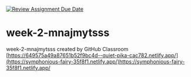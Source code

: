 [![Review Assignment Due Date](https://classroom.github.com/assets/deadline-readme-button-24ddc0f5d75046c5622901739e7c5dd533143b0c8e959d652212380cedb1ea36.svg)](https://classroom.github.com/a/6H2sAzcR)
# week-2-mnajmytsss
week-2-mnajmytsss created by GitHub Classroom
[https://649575a49a87651b52f9bc4d--quiet-pika-cac782.netlify.app/](https://symphonious-fairy-35f8f1.netlify.app/)https://symphonious-fairy-35f8f1.netlify.app/
